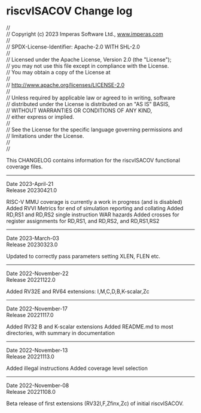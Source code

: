 # riscvISACOV Change log
//  
// Copyright (c) 2023 Imperas Software Ltd., www.imperas.com  
//   
// SPDX-License-Identifier: Apache-2.0 WITH SHL-2.0  
//  
// Licensed under the Apache License, Version 2.0 (the "License");  
// you may not use this file except in compliance with the License.  
// You may obtain a copy of the License at  
//  
//   http://www.apache.org/licenses/LICENSE-2.0  
//  
// Unless required by applicable law or agreed to in writing, software  
// distributed under the License is distributed on an "AS IS" BASIS,  
// WITHOUT WARRANTIES OR CONDITIONS OF ANY KIND,  
// either express or implied.  
//  
// See the License for the specific language governing permissions and  
// limitations under the License.  
//  
//  


This CHANGELOG contains information for the riscvISACOV functional coverage files.

---
Date 2023-April-21  
Release 20230421.0

RISC-V MMU coverage is currently a work in progress (and is disabled)
Added RVVI Metrics for end of simulation reporting and collating
Added RD,RS1 and RD,RS2 single instruction WAR hazards
Added crosses for register assignments for RD,RS1, and RD,RS2, and RD,RS1,RS2

---
Date 2023-March-03  
Release 20230323.0

Updated to correctly pass parameters setting XLEN, FLEN etc.

---
Date 2022-November-22  
Release 20221122.0

Added RV32E and RV64 extensions: I,M,C,D,B,K-scalar,Zc

---
Date 2022-November-17  
Release 20221117.0

Added RV32 B and K-scalar extensions
Added README.md to most directories, with summary in documentation

---
Date 2022-November-13  
Release 20221113.0

Added illegal instructions
Added coverage level selection

---
Date 2022-November-08  
Release 20221108.0  

Beta release of first extensions (RV32I,F,Zfinx,Zc) of initial riscvISACOV.


